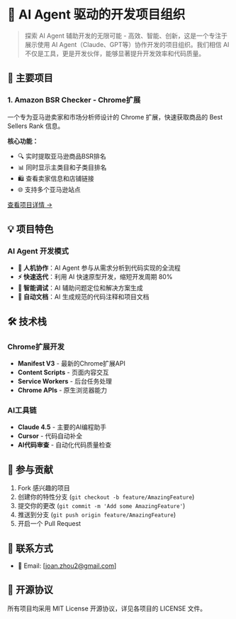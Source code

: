 # 🤖 AI Agent 驱动的开发项目组织

> 探索 AI Agent 辅助开发的无限可能 - 高效、智能、创新，这是一个专注于展示使用 AI Agent（Claude、GPT等）协作开发的项目组织。我们相信 AI 不仅是工具，更是开发伙伴，能够显著提升开发效率和代码质量。

## 🚀 主要项目

### 1. Amazon BSR Checker - Chrome扩展

一个专为亚马逊卖家和市场分析师设计的 Chrome 扩展，快速获取商品的 Best Sellers Rank 信息。

**核心功能：**
- 🔍 实时提取亚马逊商品BSR排名
- 📊 同时显示主类目和子类目排名
- 🛍️ 查看卖家信息和店铺链接
- 🌐 支持多个亚马逊站点

[查看项目详情 →](https://github.com/Joan-s-ai-project/amazon-bsr-checker)

## 💡 项目特色

### AI Agent 开发模式
- **🤝 人机协作**：AI Agent 参与从需求分析到代码实现的全流程
- **⚡ 快速迭代**：利用 AI 快速原型开发，缩短开发周期 80%
- **🔧 智能调试**：AI 辅助问题定位和解决方案生成
- **📝 自动文档**：AI 生成规范的代码注释和项目文档

## 🛠 技术栈

### Chrome扩展开发
- **Manifest V3** - 最新的Chrome扩展API
- **Content Scripts** - 页面内容交互
- **Service Workers** - 后台任务处理
- **Chrome APIs** - 原生浏览器能力

### AI工具链
- **Claude 4.5** - 主要的AI编程助手
- **Cursor** - 代码自动补全
- **AI代码审查** - 自动化代码质量检查

## 🤝 参与贡献
1. Fork 感兴趣的项目
2. 创建你的特性分支 (`git checkout -b feature/AmazingFeature`)
3. 提交你的更改 (`git commit -m 'Add some AmazingFeature'`)
4. 推送到分支 (`git push origin feature/AmazingFeature`)
5. 开启一个 Pull Request


## 💬 联系方式

- 📧 Email: [joan.zhou2@gmail.com]

## 📜 开源协议

所有项目均采用 MIT License 开源协议，详见各项目的 LICENSE 文件。

